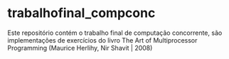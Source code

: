# trabalhofinal_compconc
  Este repositório contém o trabalho final de computação concorrente, são implementações de exercícios do livro The Art of Multiprocessor
Programming (Maurice Herlihy, Nir Shavit | 2008)
